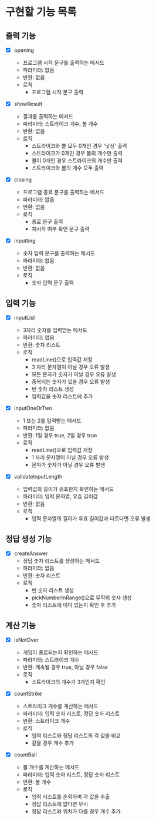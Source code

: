 # 구현할 기능 목록

## 출력 기능

- [x] opening
    - 프로그램 시작 문구를 출력하는 메서드
    - 파라미터: 없음
    - 반환: 없음
    - 로직
        - 프로그램 시작 문구 출력


- [x] showResult
    - 결과를 출력하는 메서드
    - 파라미터: 스트라이크 개수, 볼 개수
    - 반환: 없음
    - 로직
        - 스트라이크와 볼 모두 0개인 경우 '낫싱' 출력
        - 스트라이크가 0개인 경우 볼의 개수만 출력
        - 볼이 0개인 경우 스트라이크의 개수만 출력
        - 스트라이크와 볼의 개수 모두 출력


- [x] closing
    - 프로그램 종료 문구를 출력하는 메서드
    - 파라미터: 없음
    - 반환: 없음
    - 로직
        - 종료 문구 출력
        - 재시작 여부 확인 문구 출력


- [x] inputting
    - 숫자 입력 문구를 출력하는 메서드
    - 파라미터: 없음
    - 반환: 없음
    - 로직
        - 숫자 입력 문구 출력

## 입력 기능

- [x] inputList
    - 3자리 숫자를 입력받는 메서드
    - 파라미터: 없음
    - 반환: 숫자 리스트
    - 로직
        - readLine()으로 입력값 저장
        - 3 자리 문자열이 아닐 경우 오류 발생
        - 모든 문자가 숫자가 아닐 경우 오류 발생
        - 중복되는 숫자가 있을 경우 오류 발생
        - 빈 숫자 리스트 생성
        - 입력값을 숫자 리스트에 추가


- [x] inputOneOrTwo
    - 1 또는 2를 입력받는 메서드
    - 파라미터: 없음
    - 반환: 1일 경우 true, 2일 경우 true
    - 로직
        - readLine()으로 입력값 저장
        - 1 자리 문자열이 아닐 경우 오류 발생
        - 문자가 숫자가 아닐 경우 오류 발생


- [x] validateInputLength
    - 입력값의 길이가 유효한지 확인하는 메서드
    - 파라미터: 입력 문자열, 유효 길이값
    - 반환: 없음
    - 로직
        - 입력 문자열의 길이가 유효 길이값과 다르다면 오류 발생

## 정답 생성 기능

- [x] createAnswer
    - 정답 숫자 리스트를 생성하는 메서드
    - 파라미터: 없음
    - 반환: 숫자 리스트
    - 로직
        - 빈 숫자 리스트 생성
        - pickNumberInRange()으로 무작위 숫자 생성
        - 숫자 리스트에 이미 있는지 확인 후 추가

## 계산 기능

- [x] isNotOver
    - 게임이 종료되는지 확인하는 메서드
    - 파라미터: 스트라이크 개수
    - 반환: 계속될 경우 true, 아닐 경우 false
    - 로직
        - 스트라이크의 개수가 3개인지 확인

- [x] countStrike
    - 스트라이크 개수를 계산하는 메서드
    - 파라미터: 입력 숫자 리스트, 정답 숫자 리스트
    - 반환: 스트라이크 개수
    - 로직
        - 입력 리스트와 정답 리스트의 각 값을 비교
        - 같을 경우 개수 추가


- [x] countBall
    - 볼 개수를 계산하는 메서드
    - 파라미터: 입력 숫자 리스트, 정답 숫자 리스트
    - 반환: 볼 개수
    - 로직
        - 입력 리스트를 순회하며 각 값을 추출
        - 정답 리스트에 없다면 무시
        - 정답 리스트와 위치가 다를 경우 개수 추가